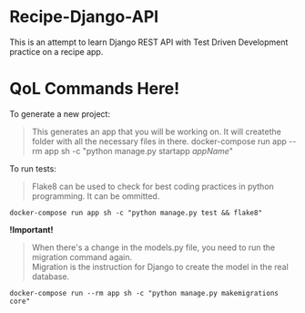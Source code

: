 # Recipe-Django-API
This is an attempt to learn Django REST API with Test Driven Development practice on a recipe app.

# QoL Commands Here!
To generate a new project:
>This generates an app that you will be working on. It will createthe folder with
>all the necessary files in there.
    docker-compose run app --rm app sh -c "python manage.py startapp <i>appName</i>"

To run tests:
>Flake8 can be used to check for best coding practices in python programming. It can be ommitted.

    docker-compose run app sh -c "python manage.py test && flake8"

**!Important!**
>When there's a change in the models.py file, you need to run the migration command again.
<br>Migration is the instruction for Django to create the model in the real database.

    docker-compose run --rm app sh -c "python manage.py makemigrations core"
